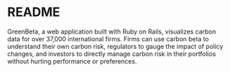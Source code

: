 # README

GreenBeta, a web application built with Ruby on Rails, visualizes carbon data for over 37,000 international firms. Firms can use carbon beta to understand their own carbon risk, regulators to gauge the impact of policy changes, and investors to directly manage carbon risk in their portfolios without hurting performance or preferences.
